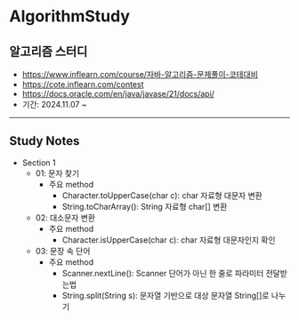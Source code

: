 # AlgorithmStudy
## 알고리즘 스터디
- https://www.inflearn.com/course/자바-알고리즘-문제풀이-코테대비
- https://cote.inflearn.com/contest
- https://docs.oracle.com/en/java/javase/21/docs/api/
- 기간: 2024.11.07 ~
---------------
## Study Notes
- Section 1
    - 01: 문자 찾기
        - 주요 method
            - Character.toUpperCase(char c): char 자료형 대문자 변환
            - String.toCharArray(): String 자료형 char[] 변환
    - 02: 대소문자 변환
        - 주요 method
            - Character.isUpperCase(char c): char 자료형 대문자인지 확인
    - 03: 문장 속 단어
        - 주요 method
            - Scanner.nextLine(): Scanner 단어가 아닌 한 줄로 파라미터 전달받는법
            - String.split(String s): 문자열 기반으로 대상 문자열 String[]로 나누기